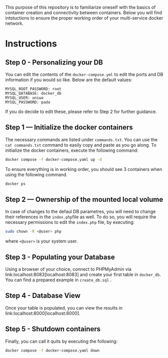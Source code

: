 This purpose of this repository is to familiarize oneself with the basics of container creation and connectivity between containers. Below you will find intstuctions to ensure the proper working order of your multi-service docker network.

# Instructions
## Step 0 - Personalizing your DB

You can edit the contents of the `docker-compose.yml` to edit the ports and DB information if you would so like. Below are the default values:

```
MYSQL_ROOT_PASSWORD: root
MYSQL_DATABASE: docker_db
MYSQL_USER: uniwa
MYSQL_PASSWORD: pada
```
If you do decide to edit these, please refer to Step 2 for further guidance.

## Step 1 — Initialize the docker containers

The necessary commands are listed under `commands.txt`. You can use the `cat commands.txt` command to easily copy and paste as you go along.
To initialize the docker containers, execute the following command:
```bash
docker compose -f docker-compose.yaml up -d
```
To ensure everything is in working order, you should see 3 containers when using the following command.

```bash
docker ps
```

## Step 2 — Ownership of the mounted local volume

In case of changes to the defaul DB parametres, you will need to change their references in the `index.php`file as well. To do so, you will require the necessary permissions to edit the `index.php` file, by executing:

```bash
sudo chown -R <@user> php
```
where `<@user>` is your system user.

## Step 3 - Populating your Database

Using a browser of your choice, connect to PHPMyAdmin via link:localhost:8083[localhost:8083] and create your first table in `docker_db`. You can find a prepared example in `create_db.sql` .

## Step 4 - Database View

Once your table is populated, you can view the results in link:localhost:8000[localhost:8000].

## Step 5 - Shutdown containers

Finally, you can call it quits by executing the following:

```bash
docker compose -f docker-compose.yaml down
```










